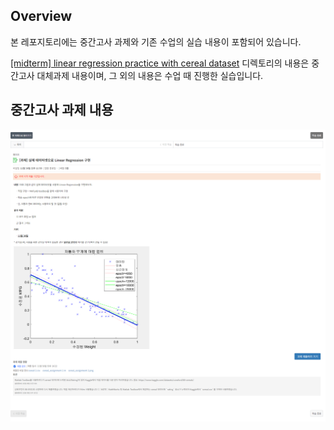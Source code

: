 ## Overview

본 레포지토리에는 중간고사 과제와 기존 수업의 실습 내용이 포함되어 있습니다.

[[midterm] linear regression practice with cereal dataset](./[midterm]%20linear%20regression%20practice%20with%20cereal%20dataset/) 디렉토리의 내용은 중간고사 대체과제 내용이며, 그 외의 내용은 수업 때 진행한 실습입니다.

## 중간고사 과제 내용

![](image.png)

